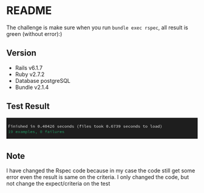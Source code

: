 # README

The challenge is make sure when you run `bundle exec rspec`, all result is green (without error):) 

## Version
* Rails v6.1.7
* Ruby v2.7.2
* Database postgreSQL
* Bundle v2.1.4


## Test Result
![Example Image](./tmp/result.png)

## Note
I have changed the Rspec code because in my case the code still get some error even the result is same on the criteria. I only changed the code, but not change the expect/criteria on the test